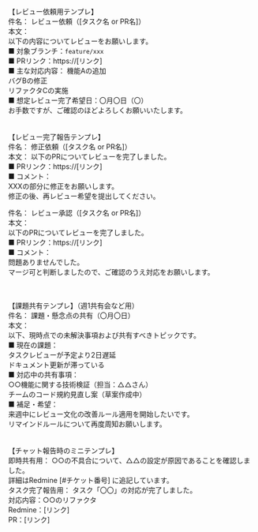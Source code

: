 【レビュー依頼用テンプレ】 <br>
件名： レビュー依頼（[タスク名 or PR名]） <br>
本文： <br>
以下の内容についてレビューをお願いします。 <br>
■ 対象ブランチ：`feature/xxx` <br>
■ PRリンク：https://[リンク] <br>
■ 主な対応内容：
機能Aの追加 <br>
バグBの修正 <br>
リファクタCの実施 <br>
■ 想定レビュー完了希望日：〇月〇日（〇） <br>
お手数ですが、ご確認のほどよろしくお願いいたします。 <br>
<br>
<br>
【レビュー完了報告テンプレ】　<br>
件名： 修正依頼（[タスク名 or PR名]）<br>
本文：
以下のPRについてレビューを完了しました。<br>
■ PRリンク：https://[リンク] <br>
■ コメント： <br>
XXXの部分に修正をお願いします。 <br>
修正の後、再レビュー希望を提出してください。 <br>

件名： レビュー承認（[タスク名 or PR名]）<br>
本文： <br>
以下のPRについてレビューを完了しました。<br>
■ PRリンク：https://[リンク] <br>
■ コメント： <br>
問題ありませんでした。 <br>
マージ可と判断しましたので、ご確認のうえ対応をお願いします。<br>

<br>
<br>
【課題共有テンプレ】（週1共有会など用） <br>
件名： 課題・懸念点の共有（〇月〇日） <br>
本文： <br>
以下、現時点での未解決事項および共有すべきトピックです。 <br>
■ 現在の課題： <br>
タスクレビューが予定より2日遅延 <br>
ドキュメント更新が滞っている <br>
■ 対応中の共有事項： <br>
○○機能に関する技術検証（担当：△△さん） <br>
チームのコード規約見直し案（草案作成中） <br>
■ 補足・希望： <br>
来週中にレビュー文化の改善ルール適用を開始したいです。 <br>
リマインドルールについて再度周知お願いします。 <br>
<br>
<br>
【チャット報告時のミニテンプレ】 <br>
即時共有用：
○○の不具合について、△△の設定が原因であることを確認しました。 <br>
詳細はRedmine [#チケット番号] に追記しています。 <br>
タスク完了報告用：
タスク「〇〇」の対応が完了しました。 <br>
対応内容：○○のリファクタ <br>
Redmine：[リンク]  <br>
PR：[リンク]  <br>
<br>
